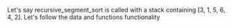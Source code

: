 Let's say recursive_segment_sort is called with a stack containing [3, 1, 5, 6, 4, 2]. Let's follow the data and functions functionality
